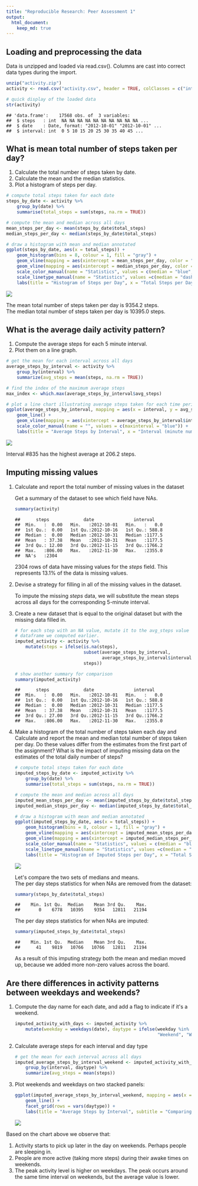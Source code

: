 ```yaml
---
title: "Reproducible Research: Peer Assessment 1"
output: 
  html_document:
    keep_md: true
---
```




## Loading and preprocessing the data
Data is unzipped and loaded via read.csv(). Columns are cast into correct data types during the import.

```r
unzip("activity.zip")
activity <- read.csv("activity.csv", header = TRUE, colClasses = c("integer", "Date", "integer"))

# quick display of the loaded data
str(activity)
```

```
## 'data.frame':	17568 obs. of  3 variables:
##  $ steps   : int  NA NA NA NA NA NA NA NA NA NA ...
##  $ date    : Date, format: "2012-10-01" "2012-10-01" ...
##  $ interval: int  0 5 10 15 20 25 30 35 40 45 ...
```


## What is mean total number of steps taken per day?

1. Calculate the total number of steps taken by date.
1. Calculate the mean and the median statistics.
1. Plot a histogram of steps per day.


```r
# compute total steps taken for each date
steps_by_date <- activity %>%
    group_by(date) %>%
    summarise(total_steps = sum(steps, na.rm = TRUE))

# compute the mean and median across all days
mean_steps_per_day <- mean(steps_by_date$total_steps)
median_steps_per_day <- median(steps_by_date$total_steps)

# draw a histogram with mean and median annotated
ggplot(steps_by_date, aes(x = total_steps)) +
    geom_histogram(bins = 8, colour = 1, fill = "gray") + 
    geom_vline(mapping = aes(xintercept = mean_steps_per_day, color = "mean", linetype = "mean")) + 
    geom_vline(mapping = aes(xintercept = median_steps_per_day, color = "median", linetype = "median")) +
    scale_color_manual(name = "Statistics", values = c(median = "blue", mean = "red")) +
    scale_linetype_manual(name = "Statistics", values =c(median = "dashed", mean = "dotted")) + 
    labs(title = "Histogram of Steps per Day", x = "Total Steps per Day")
```

![](PA1_template_files/figure-html/unnamed-chunk-2-1.png)<!-- -->

The mean total number of steps taken per day is 9354.2 steps.  
The median total number of steps taken per day is 10395.0 steps.

## What is the average daily activity pattern?
1. Compute the average steps for each 5 minute interval.
2. Plot them on a line graph.


```r
# get the mean for each interval across all days
average_steps_by_interval <- activity %>%
    group_by(interval) %>%
    summarize(avg_steps = mean(steps, na.rm = TRUE))

# find the index of the maximum average steps
max_index <- which.max(average_steps_by_interval$avg_steps)

# plot a line chart illustrating average steps taken for each time period
ggplot(average_steps_by_interval, mapping = aes(x = interval, y = avg_steps)) + 
    geom_line() +
    geom_vline(mapping = aes(xintercept = average_steps_by_interval$interval[max_index], color = "maxinterval"), linetype = "dashed") +
    scale_color_manual(name = "", values = c(maxinterval = "blue")) +
    labs(title = "Average Steps by Interval", x = "Interval (minute number)", y = "Average Steps")
```

![](PA1_template_files/figure-html/unnamed-chunk-3-1.png)<!-- -->

Interval #835 has the highest average at 206.2 steps.

## Imputing missing values

1. Calculate and report the total number of missing values in the dataset  
    
    Get a summary of the dataset to see which field have NAs.
    
    ```r
    summary(activity)
    ```
    
    ```
    ##      steps             date               interval     
    ##  Min.   :  0.00   Min.   :2012-10-01   Min.   :   0.0  
    ##  1st Qu.:  0.00   1st Qu.:2012-10-16   1st Qu.: 588.8  
    ##  Median :  0.00   Median :2012-10-31   Median :1177.5  
    ##  Mean   : 37.38   Mean   :2012-10-31   Mean   :1177.5  
    ##  3rd Qu.: 12.00   3rd Qu.:2012-11-15   3rd Qu.:1766.2  
    ##  Max.   :806.00   Max.   :2012-11-30   Max.   :2355.0  
    ##  NA's   :2304
    ```
    
    2304 rows of data have missing values for the *steps* field.
    This represents 13.1% of the data
    is missing values.

1. Devise a strategy for filling in all of the missing values in the dataset.

    To impute the missing *steps* data, we will substitute the mean steps across all days for the corresponding
    5-minute interval.

1. Create a new dataset that is equal to the original dataset but with the missing data filled in.
    
    
    ```r
    # for each step with an NA value, mutate it to the avg_steps value from the average_steps_by_interval
    # dataframe we computed earlier.
    imputed_activity <- activity %>%
        mutate(steps = ifelse(is.na(steps), 
                              subset(average_steps_by_interval, 
                                     average_steps_by_interval$interval == interval)$avg_steps, 
                              steps))
    
    # show another summary for comparison
    summary(imputed_activity)
    ```
    
    ```
    ##      steps             date               interval     
    ##  Min.   :  0.00   Min.   :2012-10-01   Min.   :   0.0  
    ##  1st Qu.:  0.00   1st Qu.:2012-10-16   1st Qu.: 588.8  
    ##  Median :  0.00   Median :2012-10-31   Median :1177.5  
    ##  Mean   : 37.38   Mean   :2012-10-31   Mean   :1177.5  
    ##  3rd Qu.: 27.00   3rd Qu.:2012-11-15   3rd Qu.:1766.2  
    ##  Max.   :806.00   Max.   :2012-11-30   Max.   :2355.0
    ```

1. Make a histogram of the total number of steps taken each day and Calculate and report the mean and median total number of steps taken per day. Do these values differ from the estimates from the first part of the assignment? What is the impact of imputing missing data on the estimates of the total daily number of steps?

    
    ```r
    # compute total steps taken for each date
    imputed_steps_by_date <- imputed_activity %>%
        group_by(date) %>%
        summarise(total_steps = sum(steps, na.rm = TRUE))
    
    # compute the mean and median across all days
    imputed_mean_steps_per_day <- mean(imputed_steps_by_date$total_steps)
    imputed_median_steps_per_day <- median(imputed_steps_by_date$total_steps)
    
    # draw a histogram with mean and median annotated
    ggplot(imputed_steps_by_date, aes(x = total_steps)) +
        geom_histogram(bins = 8, colour = 1, fill = "gray") + 
        geom_vline(mapping = aes(xintercept = imputed_mean_steps_per_day, color = "mean", linetype = "mean")) + 
        geom_vline(mapping = aes(xintercept = imputed_median_steps_per_day, color = "median", linetype = "median")) +
        scale_color_manual(name = "Statistics", values = c(median = "blue", mean = "red")) +
        scale_linetype_manual(name = "Statistics", values =c(median = "dashed", mean = "dotted")) + 
        labs(title = "Histogram of Imputed Steps per Day", x = "Total Steps per Day")
    ```
    
    ![](PA1_template_files/figure-html/unnamed-chunk-6-1.png)<!-- -->
    
    Let's compare the two sets of medians and means.  
    The per day steps statistics for when NAs are removed from the dataset:
    
    ```r
    summary(steps_by_date$total_steps)
    ```
    
    ```
    ##    Min. 1st Qu.  Median    Mean 3rd Qu.    Max. 
    ##       0    6778   10395    9354   12811   21194
    ```
    
    The per day steps statistics for when NAs are imputed:
    
    ```r
    summary(imputed_steps_by_date$total_steps)
    ```
    
    ```
    ##    Min. 1st Qu.  Median    Mean 3rd Qu.    Max. 
    ##      41    9819   10766   10766   12811   21194
    ```
    
    As a result of this imputing strategy both the mean and median moved up, because we added more non-zero
    values across the board.
    
## Are there differences in activity patterns between weekdays and weekends?

1. Compute the day name for each date, and add a flag to indicate if it's a weekend.

    
    ```r
    imputed_activity_with_days <- imputed_activity %>% 
        mutate(weekday = weekdays(date), daytype = ifelse(weekday %in% c("Saturday", "Sunday"), 
                                                          "Weekend", "Weekday"))    
    ```
    
1. Calculate average steps for each interval and day type
    
    ```r
    # get the mean for each interval across all days
    imputed_average_steps_by_interval_weekend <- imputed_activity_with_days %>%
        group_by(interval, daytype) %>%
        summarize(avg_steps = mean(steps))
    ```
    
1. Plot weekends and weekdays on two stacked panels:
    
    ```r
    ggplot(imputed_average_steps_by_interval_weekend, mapping = aes(x = interval, y = avg_steps)) + 
        geom_line() +
        facet_grid(rows = vars(daytype)) +
        labs(title = "Average Steps by Interval", subtitle = "Comparing Weekdays to Weekends", x = "Interval (minute number)", y = "Average Steps")
    ```
    
    ![](PA1_template_files/figure-html/unnamed-chunk-11-1.png)<!-- -->

Based on the chart above we observe that:  
1. Activity starts to pick up later in the day on weekends. Perhaps people are sleeping in.  
2. People are more active (taking more steps) during their awake times on weekends.  
3. The peak activity level is higher on weekdays. The peak occurs around the same time interval on weekends, but the average value is lower.  
